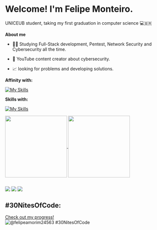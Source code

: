 # Welcome! I'm Felipe Monteiro.
UNICEUB student, taking my first graduation in computer science 💻🇧🇷

**About me**

- 🕵️‍♂️ Studying Full-Stack development, Pentest, Network Security and Cybersecurity all the time.

- 🎥 YouTube content creator about cybersecurity.

- 📈 looking for problems and developing solutions.

**Affinity with:**

[![My Skills](https://skillicons.dev/icons?i=dart,html,css,js,py,mysql&perline=3)](https://skillicons.dev)

**Skills with:**

[![My Skills](https://skillicons.dev/icons?i=aws,kubernetes,terraform,grafana,mongo,arduino,rabbitmq,linux&perline=4)](https://skillicons.dev)


<a href="https://github.com/anuraghazra/github-readme-stats">
  <img height=200 align="center" src="https://github-readme-stats.vercel.app/api?username=SrMorim&theme=dark" />
</a>
<a href="https://github.com/anuraghazra/convoychat">
  <img height=200 align="center" src="https://github-readme-stats.vercel.app/api/top-langs?username=SrMorim&layout=pie&theme=dark&langs_count=8&card_width=320" />
</a>

##

<a href="https://www.youtube.com/@SirMorim" target="_blank"><img src="https://img.shields.io/badge/YouTube-FF0000?style=for-the-badge&logo=youtube&logoColor=white" target="_blank"></a>
<a href="https://instagram.com/sr.morim" target="_blank"><img src="https://img.shields.io/badge/-Instagram-%23E4405F?style=for-the-badge&logo=instagram&logoColor=white" target="_blank"></a>
<a href="https://www.linkedin.com/in/felipe-monteiro-4581ab304/" target="_blank"><img src="https://img.shields.io/badge/-LinkedIn-%230077B5?style=for-the-badge&logo=linkedin&logoColor=white" target="_blank"></a> 
## #30NitesOfCode:
  [Check out my progress!](https://www.codedex.io/@felipeamorim24563/30-nites-of-code)  
  ![@felipeamorim24563 #30NitesOfCode](https://www.codedex.io/api/petStatus?user=felipeamorim24563)
